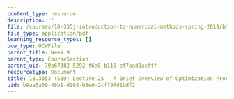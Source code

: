 ```yaml
---
content_type: resource
description: ''
file: /courses/18-335j-introduction-to-numerical-methods-spring-2019/b9aa5a3948b1d993b8e62cff9fd1bdf2_MIT18_335JS19_lec25.pdf
file_type: application/pdf
learning_resource_types: []
ocw_type: OCWFile
parent_title: Week 9
parent_type: CourseSection
parent_uid: 79b67382-5292-f6a0-b115-ef7aad0acfff
resourcetype: Document
title: 18.335J (S19) Lecture 25 - A Brief Overview of Optimization Problems
uid: b9aa5a39-48b1-d993-b8e6-2cff9fd1bdf2
---
```

